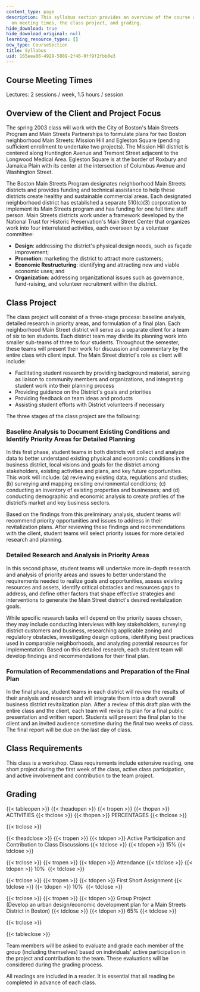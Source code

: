 ```yaml
---
content_type: page
description: This syllabus section provides an overview of the course and information
  on meeting times, the class project, and grading.
hide_download: true
hide_download_original: null
learning_resource_types: []
ocw_type: CourseSection
title: Syllabus
uid: 165eea86-4929-5889-2f46-9ff9f2fbb0e3
---
```


Course Meeting Times
--------------------

Lectures: 2 sessions / week, 1.5 hours / session

Overview of the Client and Project Focus
----------------------------------------

The spring 2003 class will work with the City of Boston's Main Streets Program and Main Streets Partnerships to formulate plans for two Boston neighborhood Main Streets: Mission Hill and Egleston Square (pending sufficient enrollment to undertake two projects). The Mission Hill district is centered along Huntington Avenue and Tremont Street adjacent to the Longwood Medical Area. Egleston Square is at the border of Roxbury and Jamaica Plain with its center at the intersection of Columbus Avenue and Washington Street.

The Boston Main Streets Program designates neighborhood Main Streets districts and provides funding and technical assistance to help these districts create healthy and sustainable commercial areas. Each designated neighborhood district has established a separate 510(c)(3) corporation to implement its Main Streets program and has funding for one full time staff person. Main Streets districts work under a framework developed by the National Trust for Historic Preservation's Main Street Center that organizes work into four interrelated activities, each overseen by a volunteer committee:

*   **Design**: addressing the district's physical design needs, such as façade improvement;
*   **Promotion**: marketing the district to attract more customers;
*   **Economic Restructuring**: identifying and attracting new and viable economic uses; and
*   **Organization**: addressing organizational issues such as governance, fund-raising, and volunteer recruitment within the district.

Class Project
-------------

The class project will consist of a three-stage process: baseline analysis, detailed research in priority areas, and formulation of a final plan. Each neighborhood Main Street district will serve as a separate client for a team of six to ten students. Each district team may divide its planning work into smaller sub-teams of three to four students. Throughout the semester, these teams will present their work for discussion and commentary by the entire class with client input. The Main Street district's role as client will include:

*   Facilitating student research by providing background material, serving as liaison to community members and organizations, and integrating student work into their planning process
*   Providing guidance on the District's goals and priorities
*   Providing feedback on team ideas and products
*   Assisting student efforts with District volunteers if necessary

The three stages of the class project are the following:

### Baseline Analysis to Document Existing Conditions and Identify Priority Areas for Detailed Planning

In this first phase, student teams in both districts will collect and analyze data to better understand existing physical and economic conditions in the business district, local visions and goals for the district among stakeholders, existing activities and plans, and key future opportunities. This work will include: (a) reviewing existing data, regulations and studies; (b) surveying and mapping existing environmental conditions; (c) conducting an inventory of existing properties and businesses; and (d) conducting demographic and economic analysis to create profiles of the district’s market and key business sectors.

Based on the findings from this preliminary analysis, student teams will recommend priority opportunities and issues to address in their revitalization plans. After reviewing these findings and recommendations with the client, student teams will select priority issues for more detailed research and planning.

### Detailed Research and Analysis in Priority Areas

In this second phase, student teams will undertake more in-depth research and analysis of priority areas and issues to better understand the requirements needed to realize goals and opportunities, assess existing resources and assets, identify critical obstacles and resources gaps to address, and define other factors that shape effective strategies and interventions to generate the Main Street district's desired revitalization goals.

While specific research tasks will depend on the priority issues chosen, they may include conducting interviews with key stakeholders, surveying district customers and business, researching applicable zoning and regulatory obstacles, investigating design options, identifying best practices used in comparable neighborhoods, and analyzing potential resources for implementation. Based on this detailed research, each student team will develop findings and recommendations for their final plan.

### Formulation of Recommendations and Preparation of the Final Plan

In the final phase, student teams in each district will review the results of their analysis and research and will integrate them into a draft overall business district revitalization plan. After a review of this draft plan with the entire class and the client, each team will revise its plan for a final public presentation and written report. Students will present the final plan to the client and an invited audience sometime during the final two weeks of class. The final report will be due on the last day of class.

Class Requirements
------------------

This class is a workshop. Class requirements include extensive reading, one short project during the first week of the class, active class participation, and active involvement and contribution to the team project.

Grading
-------

{{< tableopen >}}
{{< theadopen >}}
{{< tropen >}}
{{< thopen >}}
ACTIVITIES
{{< thclose >}}
{{< thopen >}}
PERCENTAGES
{{< thclose >}}

{{< trclose >}}

{{< theadclose >}}
{{< tropen >}}
{{< tdopen >}}
Active Participation and Contribution to Class Discussions
{{< tdclose >}}
{{< tdopen >}}
15%
{{< tdclose >}}

{{< trclose >}}
{{< tropen >}}
{{< tdopen >}}
Attendance
{{< tdclose >}}
{{< tdopen >}}
10% 
{{< tdclose >}}

{{< trclose >}}
{{< tropen >}}
{{< tdopen >}}
First Short Assignment
{{< tdclose >}}
{{< tdopen >}}
10% 
{{< tdclose >}}

{{< trclose >}}
{{< tropen >}}
{{< tdopen >}}
Group Project  
(Develop an urban design/economic development plan for a Main Streets District in Boston)
{{< tdclose >}}
{{< tdopen >}}
65%
{{< tdclose >}}

{{< trclose >}}

{{< tableclose >}}

Team members will be asked to evaluate and grade each member of the group (including themselves) based on individuals' active participation in the project and contribution to the team. These evaluations will be considered during the grading process.

All readings are included in a reader. It is essential that all reading be completed in advance of each class.